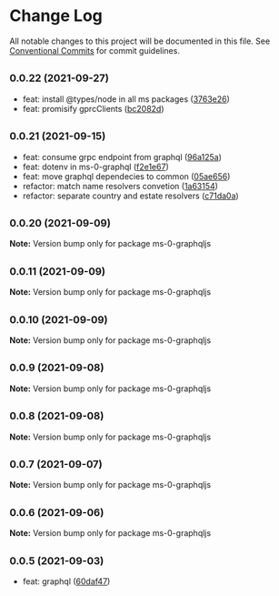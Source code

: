 # Change Log

All notable changes to this project will be documented in this file.
See [Conventional Commits](https://conventionalcommits.org) for commit guidelines.

## <small>0.0.22 (2021-09-27)</small>

* feat: install @types/node in all ms packages ([3763e26](https://github.com/gmahechas/erp/commit/3763e26))
* feat: promisify gprcClients ([bc2082d](https://github.com/gmahechas/erp/commit/bc2082d))





## <small>0.0.21 (2021-09-15)</small>

* feat: consume grpc endpoint from graphql ([96a125a](https://github.com/gmahechas/erp/commit/96a125a))
* feat: dotenv in ms-0-graphql ([f2e1e67](https://github.com/gmahechas/erp/commit/f2e1e67))
* feat: move graphql dependecies to common ([05ae656](https://github.com/gmahechas/erp/commit/05ae656))
* refactor: match name resolvers convetion ([1a63154](https://github.com/gmahechas/erp/commit/1a63154))
* refactor: separate country and estate resolvers ([c71da0a](https://github.com/gmahechas/erp/commit/c71da0a))





## <small>0.0.20 (2021-09-09)</small>

**Note:** Version bump only for package ms-0-graphqljs





## <small>0.0.11 (2021-09-09)</small>

**Note:** Version bump only for package ms-0-graphqljs





## <small>0.0.10 (2021-09-09)</small>

**Note:** Version bump only for package ms-0-graphqljs





## <small>0.0.9 (2021-09-08)</small>

**Note:** Version bump only for package ms-0-graphqljs





## <small>0.0.8 (2021-09-08)</small>

**Note:** Version bump only for package ms-0-graphqljs





## <small>0.0.7 (2021-09-07)</small>

**Note:** Version bump only for package ms-0-graphqljs





## <small>0.0.6 (2021-09-06)</small>

**Note:** Version bump only for package ms-0-graphqljs





## <small>0.0.5 (2021-09-03)</small>

* feat: graphql ([60daf47](https://github.com/gmahechas/erp/commit/60daf47))
